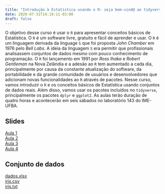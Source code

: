 ```yaml
---
title: "Introdução à Estatística usando o R: seja bem-vind@ ao tidyverse"
date: 2020-07-31T14:19:11-03:00
draft: false
---
```


O objetivo desse curso é usar o `R` para apresentar conceitos básicos de
Estatística. O `R` é um software livre, gratuito e fácil de aprender e usar. O `R` é um linguagem derivada da linguage `S` que foi proposta *John Chamber* em 1976 pelo *Bell Labs*. A ideia da linguagem `S` era permitir que profissionais analisassem conjuntos de dados mesmo com pouco conhecimento de programação. O `R` foi lançamento em 1991 por *Ross Ihaka* e *Robert Gentleman* na Nova Zelândia e a adesão ao `R` tem aumentado a cada dia, principalmente por causa da constante atualização do software, da portabilidade e da grande comunidade de usuários e desenvolvedores que adicionam novas funcionalidades ao `R` através de pacotes. Nesse curso, vamos introduzir o `R` e os conceitos básicos de Estatística usando conjuntos de dados reais. Além disso, vamos usar os pacotes incluídos no `tidyverse`, principalmente os pacotes `dplyr` e  `ggplot2`. As aulas terão duração de quatro horas e acontecerão em seis sábados no laboratório 143 do IME-UFBA.

## Slides

[Aula 1](/files/curso-r-tidyverse/aula_1.pdf) <br>
[Aula 2](/files/curso-r-tidyverse/aula_2.pdf) <br>
[Aula 3](/files/curso-r-tidyverse/aula_3.pdf) <br>
[Aula 4](/files/curso-r-tidyverse/aula_4.pdf) 

## Conjunto de dados

[dados.xlsx](/files/curso-r-tidyverse/dados.xlsx) <br>
[iris.csv](/files/curso-r-tidyverse/iris.csv) <br>
[iris.txt](/files/curso-r-tidyverse/iris.txt)

